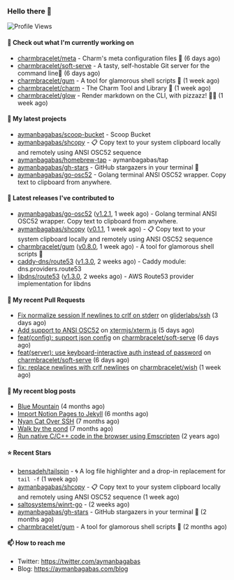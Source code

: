 ### Hello there 👋

![Profile Views](https://komarev.com/ghpvc/?username=aymanbagabas&label=PROFILE+VIEWS)

#### 👷 Check out what I'm currently working on

- [charmbracelet/meta](https://github.com/charmbracelet/meta) - Charm&#39;s meta configuration files 🫥 (6 days ago)
- [charmbracelet/soft-serve](https://github.com/charmbracelet/soft-serve) - A tasty, self-hostable Git server for the command line🍦 (6 days ago)
- [charmbracelet/gum](https://github.com/charmbracelet/gum) - A tool for glamorous shell scripts 🎀 (1 week ago)
- [charmbracelet/charm](https://github.com/charmbracelet/charm) - The Charm Tool and Library 🌟 (1 week ago)
- [charmbracelet/glow](https://github.com/charmbracelet/glow) - Render markdown on the CLI, with pizzazz! 💅🏻 (1 week ago)

#### 🌱 My latest projects

- [aymanbagabas/scoop-bucket](https://github.com/aymanbagabas/scoop-bucket) - Scoop Bucket
- [aymanbagabas/shcopy](https://github.com/aymanbagabas/shcopy) - 📋 Copy text to your system clipboard locally and remotely using ANSI OSC52 sequence
- [aymanbagabas/homebrew-tap](https://github.com/aymanbagabas/homebrew-tap) - aymanbagabas/tap
- [aymanbagabas/gh-stars](https://github.com/aymanbagabas/gh-stars) - GitHub stargazers in your terminal 🌟
- [aymanbagabas/go-osc52](https://github.com/aymanbagabas/go-osc52) - Golang terminal ANSI OSC52 wrapper. Copy text to clipboard from anywhere.

#### 🔭 Latest releases I've contributed to

- [aymanbagabas/go-osc52](https://github.com/aymanbagabas/go-osc52) ([v1.2.1](https://github.com/aymanbagabas/go-osc52/releases/tag/v1.2.1), 1 week ago) - Golang terminal ANSI OSC52 wrapper. Copy text to clipboard from anywhere.
- [aymanbagabas/shcopy](https://github.com/aymanbagabas/shcopy) ([v0.1.1](https://github.com/aymanbagabas/shcopy/releases/tag/v0.1.1), 1 week ago) - 📋 Copy text to your system clipboard locally and remotely using ANSI OSC52 sequence
- [charmbracelet/gum](https://github.com/charmbracelet/gum) ([v0.8.0](https://github.com/charmbracelet/gum/releases/tag/v0.8.0), 1 week ago) - A tool for glamorous shell scripts 🎀
- [caddy-dns/route53](https://github.com/caddy-dns/route53) ([v1.3.0](https://github.com/caddy-dns/route53/releases/tag/v1.3.0), 2 weeks ago) - Caddy module: dns.providers.route53
- [libdns/route53](https://github.com/libdns/route53) ([v1.3.0](https://github.com/libdns/route53/releases/tag/v1.3.0), 2 weeks ago) - AWS Route53 provider implementation for libdns

#### 🔨 My recent Pull Requests

- [Fix normalize session lf newlines to crlf on stderr](https://github.com/gliderlabs/ssh/pull/186) on [gliderlabs/ssh](https://github.com/gliderlabs/ssh) (3 days ago)
- [Add support to ANSI OSC52](https://github.com/xtermjs/xterm.js/pull/4220) on [xtermjs/xterm.js](https://github.com/xtermjs/xterm.js) (5 days ago)
- [feat(config): support json config](https://github.com/charmbracelet/soft-serve/pull/171) on [charmbracelet/soft-serve](https://github.com/charmbracelet/soft-serve) (6 days ago)
- [feat(server): use keyboard-interactive auth instead of password](https://github.com/charmbracelet/soft-serve/pull/170) on [charmbracelet/soft-serve](https://github.com/charmbracelet/soft-serve) (6 days ago)
- [fix: replace newlines with crlf newlines](https://github.com/charmbracelet/wish/pull/75) on [charmbracelet/wish](https://github.com/charmbracelet/wish) (1 week ago)

#### 📜 My recent blog posts

- [Blue Mountain](https://aymanbagabas.com/blog/2022/06/02/blue-mountain.html) (4 months ago)
- [Import Notion Pages to Jekyll](https://aymanbagabas.com/blog/2022/03/29/import-notion-pages-to-jekyll.html) (6 months ago)
- [Nyan Cat Over SSH](https://aymanbagabas.com/blog/2022/03/25/nyan-cat-over-ssh.html) (7 months ago)
- [Walk by the pond](https://aymanbagabas.com/blog/2022/03/10/walk-by-the-pond.html) (7 months ago)
- [Run native C/C&#43;&#43; code in the browser using Emscripten](https://aymanbagabas.com/blog/2020/11/18/run-native-c-c&#43;&#43;-code-in-the-browser-using-emscripten.html) (2 years ago)

#### ⭐ Recent Stars

- [bensadeh/tailspin](https://github.com/bensadeh/tailspin) - 🌀 A log file highlighter and a drop-in replacement for `tail -f` (1 week ago)
- [aymanbagabas/shcopy](https://github.com/aymanbagabas/shcopy) - 📋 Copy text to your system clipboard locally and remotely using ANSI OSC52 sequence (1 week ago)
- [saltosystems/winrt-go](https://github.com/saltosystems/winrt-go) -  (2 weeks ago)
- [aymanbagabas/gh-stars](https://github.com/aymanbagabas/gh-stars) - GitHub stargazers in your terminal 🌟 (2 months ago)
- [charmbracelet/gum](https://github.com/charmbracelet/gum) - A tool for glamorous shell scripts 🎀 (2 months ago)

#### 📫 How to reach me

- Twitter: https://twitter.com/aymanbagabas
- Blog: https://aymanbagabas.com/blog

